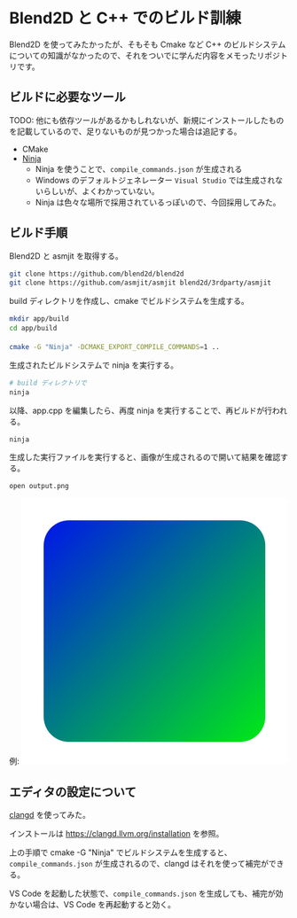 # Blend2D と C++ でのビルド訓練

Blend2D を使ってみたかったが、そもそも Cmake など C++ のビルドシステムについての知識がなかったので、それをついでに学んだ内容をメモったリポジトリです。

## ビルドに必要なツール

TODO: 他にも依存ツールがあるかもしれないが、新規にインストールしたものを記載しているので、足りないものが見つかった場合は追記する。

- CMake
- [Ninja](https://ninja-build.org/)
  - Ninja を使うことで、`compile_commands.json` が生成される
  - Windows のデフォルトジェネレーター `Visual Studio` では生成されないらしいが、よくわかっていない。
  - Ninja は色々な場所で採用されているっぽいので、今回採用してみた。

## ビルド手順

Blend2D と asmjit を取得する。

```bash
git clone https://github.com/blend2d/blend2d
git clone https://github.com/asmjit/asmjit blend2d/3rdparty/asmjit
```

build ディレクトリを作成し、cmake でビルドシステムを生成する。

```bash
mkdir app/build
cd app/build

cmake -G "Ninja" -DCMAKE_EXPORT_COMPILE_COMMANDS=1 ..
```

生成されたビルドシステムで ninja を実行する。

```bash
# build ディレクトリで
ninja
```

以降、app.cpp を編集したら、再度 ninja を実行することで、再ビルドが行われる。

```bash
ninja
```

生成した実行ファイルを実行すると、画像が生成されるので開いて結果を確認する。

```bash
open output.png
```

例: ![output.png](./output.png)

## エディタの設定について

[clangd](https://clangd.llvm.org/) を使ってみた。

インストールは <https://clangd.llvm.org/installation> を参照。

上の手順で cmake -G "Ninja" でビルドシステムを生成すると、`compile_commands.json` が生成されるので、clangd はそれを使って補完ができる。

VS Code を起動した状態で、`compile_commands.json` を生成しても、補完が効かない場合は、VS Code を再起動すると効く。
